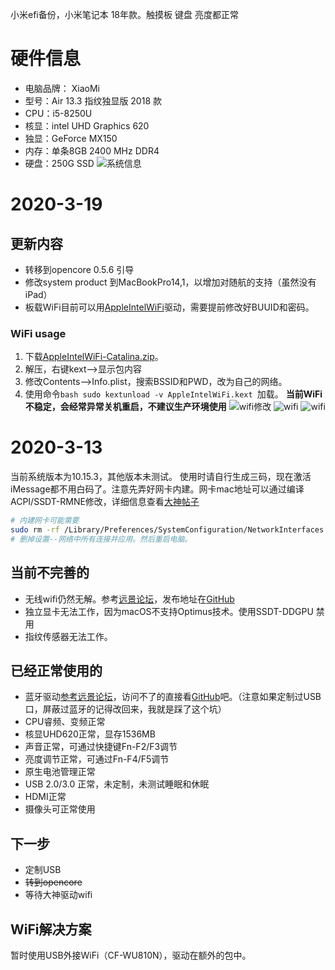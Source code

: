 小米efi备份，小米笔记本 18年款。触摸板 键盘 亮度都正常
# 硬件信息
+ 电脑品牌： XiaoMi
+ 型号：Air 13.3 指纹独显版 2018 款
+ CPU：i5-8250U
+ 核显：intel UHD Graphics 620
+ 独显：GeForce MX150
+ 内存：单条8GB 2400 MHz DDR4
+ 硬盘：250G SSD
![系统信息](https://github.com/Cheers0606/XIAOMI_AIR-13.3_EFI/blob/master/systeminfo.png)

# 2020-3-19
## 更新内容
+ 转移到opencore 0.5.6 引导
+ 修改system product 到MacBookPro14,1，以增加对随航的支持（虽然没有iPad）
+ 板载WiFi目前可以用[AppleIntelWiFi](https://github.com/a565109863/AppleIntelWiFi_Debug/releases)驱动，需要提前修改好BUUID和密码。
### WiFi usage
1. 下载[AppleIntelWiFi-Catalina.zip](https://github.com/Cheers0606/XIAOMI_AIR-13.3_EFI/tree/master/%E9%A2%9D%E5%A4%96%E7%9A%84%E5%8C%85)。
2. 解压，右键kext-->显示包内容
3. 修改Contents-->Info.plist，搜索BSSID和PWD，改为自己的网络。
4. 使用命令```bash sudo kextunload -v AppleIntelWiFi.kext ```加载。
**当前WiFi不稳定，会经常异常关机重启，不建议生产环境使用**
![wifi修改](https://github.com/Cheers0606/XIAOMI_AIR-13.3_EFI/blob/master/WiFi修改.png)
![wifi](https://github.com/Cheers0606/XIAOMI_AIR-13.3_EFI/blob/master/WiFi1.png)
![wifi](https://github.com/Cheers0606/XIAOMI_AIR-13.3_EFI/blob/master/WiFi2.png)

# 2020-3-13
当前系统版本为10.15.3，其他版本未测试。
使用时请自行生成三码，现在激活iMessage都不用白码了。注意先弄好网卡内建。网卡mac地址可以通过编译ACPI/SSDT-RMNE修改，详细信息查看[大神帖子](https://github.com/RehabMan/OS-X-Null-Ethernet)
```bash
# 内建网卡可能需要
sudo rm -rf /Library/Preferences/SystemConfiguration/NetworkInterfaces.plist
# 删掉设置--网络中所有连接并应用。然后重启电脑。
```
## 当前不完善的
+ 无线wifi仍然无解。参考[远景论坛](http://bbs.pcbeta.com/viewthread-1838489-1-1.html)，发布地址在[GitHub](https://github.com/a565109863/AppleIntelWiFi_Debug/releases)
+ 独立显卡无法工作，因为macOS不支持Optimus技术。使用SSDT-DDGPU	禁用
+ 指纹传感器无法工作。

## 已经正常使用的
+ 蓝牙驱动[参考远景论坛](http://bbs.pcbeta.com/viewthread-1838959-6-1.html)，访问不了的直接看[GitHub](https://github.com/zxystd/IntelBluetoothFirmware/releases/)吧。（注意如果定制过USB口，屏蔽过蓝牙的记得改回来，我就是踩了这个坑）
+ CPU睿频、变频正常
+ 核显UHD620正常，显存1536MB
+ 声音正常，可通过快捷键Fn-F2/F3调节
+ 亮度调节正常，可通过Fn-F4/F5调节
+ 原生电池管理正常
+ USB 2.0/3.0 正常，未定制，未测试睡眠和休眠
+ HDMI正常
+ 摄像头可正常使用

## 下一步
+ 定制USB
+ ~~转到opencore~~
+ 等待大神驱动wifi

## WiFi解决方案
暂时使用USB外接WiFi（CF-WU810N），驱动在额外的包中。